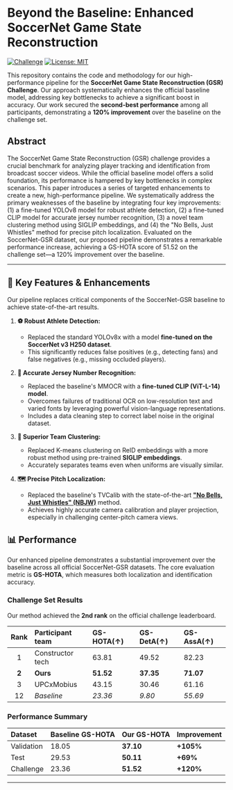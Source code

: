 # Beyond the Baseline: Enhanced SoccerNet Game State Reconstruction

<!-- [![Paper](https://img.shields.io/badge/paper-PDF-red)](./BTB.pdf) -->
[![Challenge](https://img.shields.io/badge/SoccerNet-GSR%20Challenge-blue)](https://github.com/SoccerNet/sn-gamestate/tree/main)
[![License: MIT](https://img.shields.io/badge/License-MIT-yellow.svg)](https://opensource.org/licenses/MIT)

This repository contains the code and methodology for our high-performance pipeline for the **SoccerNet Game State Reconstruction (GSR) Challenge**. Our approach systematically enhances the official baseline model, addressing key bottlenecks to achieve a significant boost in accuracy. Our work secured the **second-best performance** among all participants, demonstrating a **120% improvement** over the baseline on the challenge set.

## Abstract

The SoccerNet Game State Reconstruction (GSR) challenge provides a crucial benchmark for analyzing player tracking and identification from broadcast soccer videos. While the official baseline model offers a solid foundation, its performance is hampered by key bottlenecks in complex scenarios. This paper introduces a series of targeted enhancements to create a new, high-performance pipeline. We systematically address the primary weaknesses of the baseline by integrating four key improvements: (1) a fine-tuned YOLOv8 model for robust athlete detection, (2) a fine-tuned CLIP model for accurate jersey number recognition, (3) a novel team clustering method using SIGLIP embeddings, and (4) the "No Bells, Just Whistles" method for precise pitch localization. Evaluated on the SoccerNet-GSR dataset, our proposed pipeline demonstrates a remarkable performance increase, achieving a GS-HOTA score of 51.52 on the challenge set—a 120% improvement over the baseline.

---

## 🚀 Key Features & Enhancements

Our pipeline replaces critical components of the SoccerNet-GSR baseline to achieve state-of-the-art results.

1.  **⚽ Robust Athlete Detection:**
    * Replaced the standard YOLOv8x with a model **fine-tuned on the SoccerNet v3 H250 dataset**.
    * This significantly reduces false positives (e.g., detecting fans) and false negatives (e.g., missing occluded players).

2.  **🔢 Accurate Jersey Number Recognition:**
    * Replaced the baseline's MMOCR with a **fine-tuned CLIP (ViT-L-14) model**.
    * Overcomes failures of traditional OCR on low-resolution text and varied fonts by leveraging powerful vision-language representations.
    * Includes a data cleaning step to correct label noise in the original dataset.

3.  **👕 Superior Team Clustering:**
    * Replaced K-means clustering on ReID embeddings with a more robust method using pre-trained **SIGLIP embeddings**.
    * Accurately separates teams even when uniforms are visually similar.

4.  **🗺️ Precise Pitch Localization:**
    * Replaced the baseline's TVCalib with the state-of-the-art [**"No Bells, Just Whistles" (NBJW)**](https://github.com/mguti97/No-Bells-Just-Whistles) method.
    * Achieves highly accurate camera calibration and player projection, especially in challenging center-pitch camera views.

## 📊 Performance

Our enhanced pipeline demonstrates a substantial improvement over the baseline across all official SoccerNet-GSR datasets. The core evaluation metric is **GS-HOTA**, which measures both localization and identification accuracy.

### Challenge Set Results

Our method achieved the **2nd rank** on the official challenge leaderboard.

| Rank | Participant team   | GS-HOTA(↑) | GS-DetA(↑) | GS-AssA(↑) |
|:----:|:-------------------|:-----------|:-----------|:-----------|
| 1    | Constructor tech   | 63.81      | 49.52      | 82.23      |
| **2**| **Ours** | **51.52** | **37.35** | **71.07** |
| 3    | UPCxMobius         | 43.15      | 30.46      | 61.16      |
| 12   | *Baseline* | *23.36* | *9.80* | *55.69* |

### Performance Summary

| Dataset   | Baseline GS-HOTA | Our GS-HOTA | Improvement |
|:----------|:-----------------|:------------|:------------|
| Validation| 18.05            | **37.10** | **+105%** |
| Test      | 29.53            | **50.11** | **+69%** |
| Challenge | 23.36            | **51.52** | **+120%** |

---
<!--
## 📄 Citation

If you use this work, please cite our paper:

```bibtex
@inproceedings{your-name-2024-btb,
    title={Beyond the Baseline: A Novel Approach for Enhanced Accuracy in SoccerNet Game State Reconstruction},
    author={Anonymous},
    booktitle={Proceedings of the ...},
    year={2024}
}
```
-->
